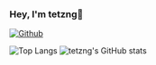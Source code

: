 ### Hey, I'm tetzng👋

[![Github](https://img.shields.io/github/followers/tetzng?label=Follow&style=social)](https://github.com/tetzng)

![Top Langs](https://github-readme-stats.vercel.app/api/top-langs/?username=tetzng&theme=onedark&hide=html)
![tetzng's GitHub stats](https://github-readme-stats.vercel.app/api?username=tetzng&theme=onedark&show_icons=true&count_private=true&line_height=40)

